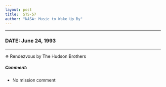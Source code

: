 ```yaml
---
layout: post
title:  STS-57
author: "NASA: Music to Wake Up By"
---
```


----
### DATE: June 24, 1993
----
✵ Rendezvous by The Hudson Brothers

##### Comment:
* No mission comment
